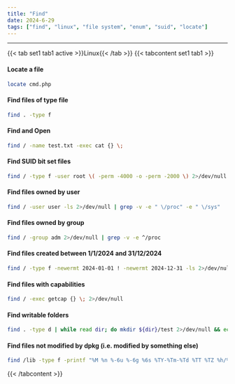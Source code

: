 ```yaml
---
title: "Find"
date: 2024-6-29
tags: ["find", "linux", "file system", "enum", "suid", "locate"]
---
```


---
{{< tab set1 tab1 active >}}Linux{{< /tab >}}
{{< tabcontent set1 tab1 >}}

#### Locate a file

<div>

```bash
locate cmd.php
```

</div>

#### Find files of type file

<div>

```bash
find . -type f
```

</div>

#### Find and Open

<div>

```bash
find / -name test.txt -exec cat {} \;
```

</div>

#### Find SUID bit set files

<div>

```bash
find / -type f -user root \( -perm -4000 -o -perm -2000 \) 2>/dev/null -ls
```

</div>

#### Find files owned by user

<div>

```bash
find / -user user -ls 2>/dev/null | grep -v -e " \/proc" -e " \/sys"
```

</div>

#### Find files owned by group

<div>

```bash
find / -group adm 2>/dev/null | grep -v -e ^/proc
```

</div>

#### Find files created between 1/1/2024 and 31/12/2024

<div>

```bash
find / -type f -newermt 2024-01-01 ! -newermt 2024-12-31 -ls 2>/dev/null
```

</div>

#### Find files with capabilities

<div>

```bash
find / -exec getcap {} \; 2>/dev/null
```

</div>

#### Find writable folders

<div>

```bash
find . -type d | while read dir; do mkdir ${dir}/test 2>/dev/null && echo "${dir} - directory create OK" && rmdir ${dir}/test; touch ${dir}/test 2>/dev/null && echo "${dir} - file write OK" && rm ${dir}/test; done
```

</div>

#### Find files not modified by dpkg (i.e. modified by something else)

<div>

```bash
find /lib -type f -printf "%M %n %-6u %-6g %6s %TY-%Tm-%Td %TT %TZ %h/%f\n" | sort -k 6,7 | grep -v ".0000000000"
```

</div>

{{< /tabcontent >}}

<br>